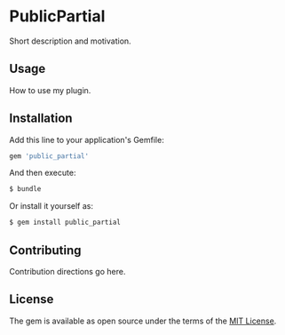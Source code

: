 # PublicPartial
Short description and motivation.

## Usage
How to use my plugin.

## Installation
Add this line to your application's Gemfile:

```ruby
gem 'public_partial'
```

And then execute:
```bash
$ bundle
```

Or install it yourself as:
```bash
$ gem install public_partial
```

## Contributing
Contribution directions go here.

## License
The gem is available as open source under the terms of the [MIT License](http://opensource.org/licenses/MIT).
